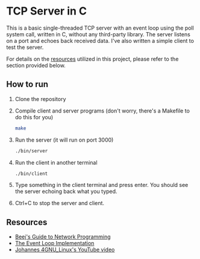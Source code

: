# TCP Server in C

This is a basic single-threaded TCP server with an event loop using the poll system call, written in C, without any third-party library. The server listens on a port and echoes back received data. I've also written a simple client to test the server.

For details on the [resources](#resources) utilized in this project, please refer to the section provided below.

## How to run

1. Clone the repository

2. Compile client and server programs (don't worry, there's a Makefile to do this for you)

   ```bash
   make
   ```

3. Run the server (it will run on port 3000)

   ```bash
   ./bin/server
   ```

4. Run the client in another terminal

   ```bash
   ./bin/client
   ```

5. Type something in the client terminal and press enter. You should see the server echoing back what you typed.

6. Ctrl+C to stop the server and client.

## Resources

- [Beej's Guide to Network Programming](https://beej.us/guide/bgnet/html/multi/index.html)
- [The Event Loop Implementation](https://build-your-own.org/redis/06_event_loop_impl)
- [Johannes 4GNU_Linux's YouTube video](https://www.youtube.com/watch?v=O-yMs3T0APU)
